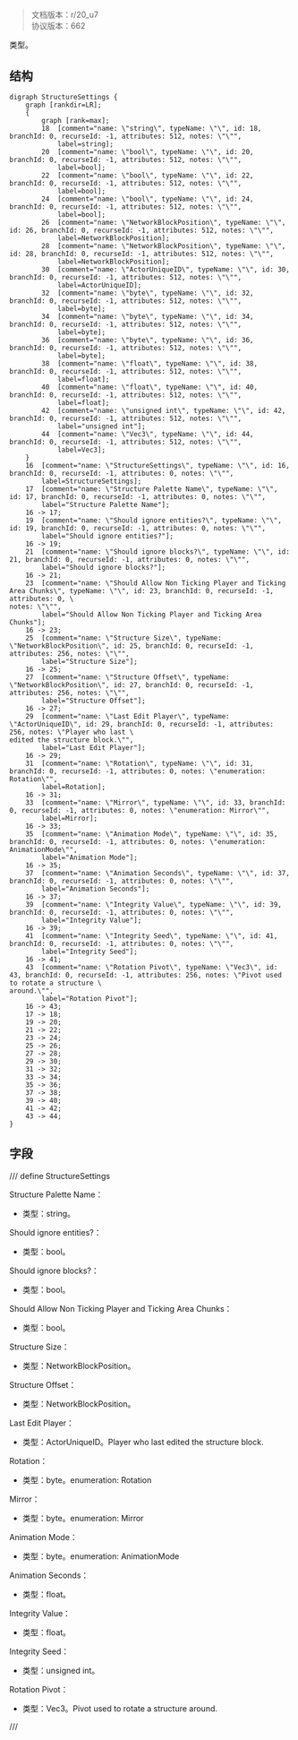 # <!-- md:samp StructureSettings -->

> 文档版本：r/20_u7<br/>协议版本：662

<!-- md:samp StructureSettings -->类型。

## 结构

```viz
digraph StructureSettings {
	graph [rankdir=LR];
	{
		graph [rank=max];
		18	[comment="name: \"string\", typeName: \"\", id: 18, branchId: 0, recurseId: -1, attributes: 512, notes: \"\"",
			label=string];
		20	[comment="name: \"bool\", typeName: \"\", id: 20, branchId: 0, recurseId: -1, attributes: 512, notes: \"\"",
			label=bool];
		22	[comment="name: \"bool\", typeName: \"\", id: 22, branchId: 0, recurseId: -1, attributes: 512, notes: \"\"",
			label=bool];
		24	[comment="name: \"bool\", typeName: \"\", id: 24, branchId: 0, recurseId: -1, attributes: 512, notes: \"\"",
			label=bool];
		26	[comment="name: \"NetworkBlockPosition\", typeName: \"\", id: 26, branchId: 0, recurseId: -1, attributes: 512, notes: \"\"",
			label=NetworkBlockPosition];
		28	[comment="name: \"NetworkBlockPosition\", typeName: \"\", id: 28, branchId: 0, recurseId: -1, attributes: 512, notes: \"\"",
			label=NetworkBlockPosition];
		30	[comment="name: \"ActorUniqueID\", typeName: \"\", id: 30, branchId: 0, recurseId: -1, attributes: 512, notes: \"\"",
			label=ActorUniqueID];
		32	[comment="name: \"byte\", typeName: \"\", id: 32, branchId: 0, recurseId: -1, attributes: 512, notes: \"\"",
			label=byte];
		34	[comment="name: \"byte\", typeName: \"\", id: 34, branchId: 0, recurseId: -1, attributes: 512, notes: \"\"",
			label=byte];
		36	[comment="name: \"byte\", typeName: \"\", id: 36, branchId: 0, recurseId: -1, attributes: 512, notes: \"\"",
			label=byte];
		38	[comment="name: \"float\", typeName: \"\", id: 38, branchId: 0, recurseId: -1, attributes: 512, notes: \"\"",
			label=float];
		40	[comment="name: \"float\", typeName: \"\", id: 40, branchId: 0, recurseId: -1, attributes: 512, notes: \"\"",
			label=float];
		42	[comment="name: \"unsigned int\", typeName: \"\", id: 42, branchId: 0, recurseId: -1, attributes: 512, notes: \"\"",
			label="unsigned int"];
		44	[comment="name: \"Vec3\", typeName: \"\", id: 44, branchId: 0, recurseId: -1, attributes: 512, notes: \"\"",
			label=Vec3];
	}
	16	[comment="name: \"StructureSettings\", typeName: \"\", id: 16, branchId: 0, recurseId: -1, attributes: 0, notes: \"\"",
		label=StructureSettings];
	17	[comment="name: \"Structure Palette Name\", typeName: \"\", id: 17, branchId: 0, recurseId: -1, attributes: 0, notes: \"\"",
		label="Structure Palette Name"];
	16 -> 17;
	19	[comment="name: \"Should ignore entities?\", typeName: \"\", id: 19, branchId: 0, recurseId: -1, attributes: 0, notes: \"\"",
		label="Should ignore entities?"];
	16 -> 19;
	21	[comment="name: \"Should ignore blocks?\", typeName: \"\", id: 21, branchId: 0, recurseId: -1, attributes: 0, notes: \"\"",
		label="Should ignore blocks?"];
	16 -> 21;
	23	[comment="name: \"Should Allow Non Ticking Player and Ticking Area Chunks\", typeName: \"\", id: 23, branchId: 0, recurseId: -1, attributes: 0, \
notes: \"\"",
		label="Should Allow Non Ticking Player and Ticking Area Chunks"];
	16 -> 23;
	25	[comment="name: \"Structure Size\", typeName: \"NetworkBlockPosition\", id: 25, branchId: 0, recurseId: -1, attributes: 256, notes: \"\"",
		label="Structure Size"];
	16 -> 25;
	27	[comment="name: \"Structure Offset\", typeName: \"NetworkBlockPosition\", id: 27, branchId: 0, recurseId: -1, attributes: 256, notes: \"\"",
		label="Structure Offset"];
	16 -> 27;
	29	[comment="name: \"Last Edit Player\", typeName: \"ActorUniqueID\", id: 29, branchId: 0, recurseId: -1, attributes: 256, notes: \"Player who last \
edited the structure block.\"",
		label="Last Edit Player"];
	16 -> 29;
	31	[comment="name: \"Rotation\", typeName: \"\", id: 31, branchId: 0, recurseId: -1, attributes: 0, notes: \"enumeration: Rotation\"",
		label=Rotation];
	16 -> 31;
	33	[comment="name: \"Mirror\", typeName: \"\", id: 33, branchId: 0, recurseId: -1, attributes: 0, notes: \"enumeration: Mirror\"",
		label=Mirror];
	16 -> 33;
	35	[comment="name: \"Animation Mode\", typeName: \"\", id: 35, branchId: 0, recurseId: -1, attributes: 0, notes: \"enumeration: AnimationMode\"",
		label="Animation Mode"];
	16 -> 35;
	37	[comment="name: \"Animation Seconds\", typeName: \"\", id: 37, branchId: 0, recurseId: -1, attributes: 0, notes: \"\"",
		label="Animation Seconds"];
	16 -> 37;
	39	[comment="name: \"Integrity Value\", typeName: \"\", id: 39, branchId: 0, recurseId: -1, attributes: 0, notes: \"\"",
		label="Integrity Value"];
	16 -> 39;
	41	[comment="name: \"Integrity Seed\", typeName: \"\", id: 41, branchId: 0, recurseId: -1, attributes: 0, notes: \"\"",
		label="Integrity Seed"];
	16 -> 41;
	43	[comment="name: \"Rotation Pivot\", typeName: \"Vec3\", id: 43, branchId: 0, recurseId: -1, attributes: 256, notes: \"Pivot used to rotate a structure \
around.\"",
		label="Rotation Pivot"];
	16 -> 43;
	17 -> 18;
	19 -> 20;
	21 -> 22;
	23 -> 24;
	25 -> 26;
	27 -> 28;
	29 -> 30;
	31 -> 32;
	33 -> 34;
	35 -> 36;
	37 -> 38;
	39 -> 40;
	41 -> 42;
	43 -> 44;
}

```

## 字段

/// define
StructureSettings

Structure Palette Name：<!-- md:samp string -->

- 类型：string。

Should ignore entities?：<!-- md:samp bool -->

- 类型：bool。

Should ignore blocks?：<!-- md:samp bool -->

- 类型：bool。

Should Allow Non Ticking Player and Ticking Area Chunks：<!-- md:samp bool -->

- 类型：bool。

Structure Size：[<!-- md:samp NetworkBlockPosition -->](../types/networkblockposition.md)

- 类型：NetworkBlockPosition。

Structure Offset：[<!-- md:samp NetworkBlockPosition -->](../types/networkblockposition.md)

- 类型：NetworkBlockPosition。

Last Edit Player：[<!-- md:samp ActorUniqueID -->](../types/actoruniqueid.md)

- 类型：ActorUniqueID。Player who last edited the structure block.

Rotation：<!-- md:samp byte -->

- 类型：byte。enumeration: Rotation

Mirror：<!-- md:samp byte -->

- 类型：byte。enumeration: Mirror

Animation Mode：<!-- md:samp byte -->

- 类型：byte。enumeration: AnimationMode

Animation Seconds：<!-- md:samp float -->

- 类型：float。

Integrity Value：<!-- md:samp float -->

- 类型：float。

Integrity Seed：<!-- md:samp unsigned int -->

- 类型：unsigned int。

Rotation Pivot：[<!-- md:samp Vec3 -->](../types/vec3.md)

- 类型：Vec3。Pivot used to rotate a structure around.


///
